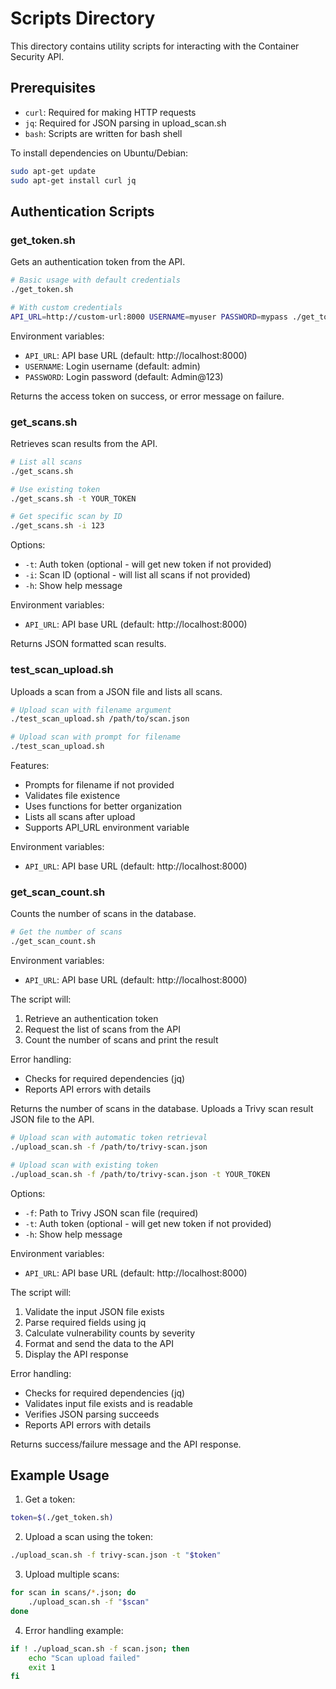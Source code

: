# Scripts Directory

This directory contains utility scripts for interacting with the Container Security API.

## Prerequisites

- `curl`: Required for making HTTP requests
- `jq`: Required for JSON parsing in upload_scan.sh
- `bash`: Scripts are written for bash shell

To install dependencies on Ubuntu/Debian:
```bash
sudo apt-get update
sudo apt-get install curl jq
```

## Authentication Scripts

### get_token.sh
Gets an authentication token from the API.

```bash
# Basic usage with default credentials
./get_token.sh

# With custom credentials
API_URL=http://custom-url:8000 USERNAME=myuser PASSWORD=mypass ./get_token.sh
```

Environment variables:
- `API_URL`: API base URL (default: http://localhost:8000)
- `USERNAME`: Login username (default: admin)
- `PASSWORD`: Login password (default: Admin@123)

Returns the access token on success, or error message on failure.

### get_scans.sh
Retrieves scan results from the API.

```bash
# List all scans
./get_scans.sh

# Use existing token
./get_scans.sh -t YOUR_TOKEN

# Get specific scan by ID
./get_scans.sh -i 123
```

Options:
- `-t`: Auth token (optional - will get new token if not provided)
- `-i`: Scan ID (optional - will list all scans if not provided)
- `-h`: Show help message

Environment variables:
- `API_URL`: API base URL (default: http://localhost:8000)

Returns JSON formatted scan results.

### test_scan_upload.sh
Uploads a scan from a JSON file and lists all scans.

```bash
# Upload scan with filename argument
./test_scan_upload.sh /path/to/scan.json

# Upload scan with prompt for filename
./test_scan_upload.sh
```

Features:
- Prompts for filename if not provided
- Validates file existence
- Uses functions for better organization
- Lists all scans after upload
- Supports API_URL environment variable

Environment variables:
- `API_URL`: API base URL (default: http://localhost:8000)

### get_scan_count.sh
Counts the number of scans in the database.

```bash
# Get the number of scans
./get_scan_count.sh
```

Environment variables:
- `API_URL`: API base URL (default: http://localhost:8000)

The script will:
1. Retrieve an authentication token
2. Request the list of scans from the API
3. Count the number of scans and print the result

Error handling:
- Checks for required dependencies (jq)
- Reports API errors with details

Returns the number of scans in the database.
Uploads a Trivy scan result JSON file to the API.

```bash
# Upload scan with automatic token retrieval
./upload_scan.sh -f /path/to/trivy-scan.json

# Upload scan with existing token
./upload_scan.sh -f /path/to/trivy-scan.json -t YOUR_TOKEN
```

Options:
- `-f`: Path to Trivy JSON scan file (required)
- `-t`: Auth token (optional - will get new token if not provided)
- `-h`: Show help message

Environment variables:
- `API_URL`: API base URL (default: http://localhost:8000)

The script will:
1. Validate the input JSON file exists
2. Parse required fields using jq
3. Calculate vulnerability counts by severity
4. Format and send the data to the API
5. Display the API response

Error handling:
- Checks for required dependencies (jq)
- Validates input file exists and is readable
- Verifies JSON parsing succeeds
- Reports API errors with details

Returns success/failure message and the API response.

## Example Usage

1. Get a token:
```bash
token=$(./get_token.sh)
```

2. Upload a scan using the token:
```bash
./upload_scan.sh -f trivy-scan.json -t "$token"
```

3. Upload multiple scans:
```bash
for scan in scans/*.json; do
    ./upload_scan.sh -f "$scan"
done
```

4. Error handling example:
```bash
if ! ./upload_scan.sh -f scan.json; then
    echo "Scan upload failed"
    exit 1
fi
```
